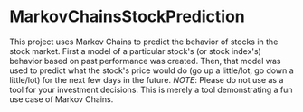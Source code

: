 # MarkovChainsStockPrediction
This project uses Markov Chains to predict the behavior of stocks in the stock market. First a model of a particular stock's (or stock index's) behavior based on past performance was created. Then, that model was used to predict what the stock's price would do (go up a little/lot, go down a little/lot) for the next few days in the future. *NOTE*: Please do not use as a tool for your investment decisions. This is merely a tool demonstrating a fun use case of Markov Chains.
